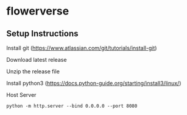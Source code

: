 # flowerverse

## Setup Instructions
Install git (https://www.atlassian.com/git/tutorials/install-git)

Download latest release

Unzip the release file

Install python3 (https://docs.python-guide.org/starting/install3/linux/)

Host Server
```
python -m http.server --bind 0.0.0.0 --port 8080
```
